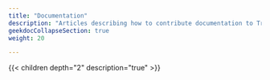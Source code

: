 ```yaml
---
title: "Documentation"
description: "Articles describing how to contribute documentation to TrueNAS projects."
geekdocCollapseSection: true
weight: 20

---
```


{{< children depth="2" description="true" >}}
